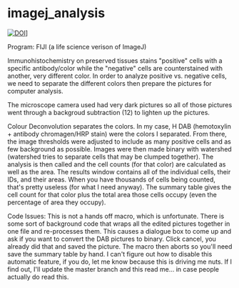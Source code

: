 # imagej_analysis

[![DOI](https://zenodo.org/badge/doi/10.5281/zenodo.2537196.svg)](http://dx.doi.org/10.5281/zenodo.2537196)]

Program: FIJI (a life science verison of ImageJ)

Immunohistochemistry on preserved tissues stains "positive" cells with a specific antibody/color while the "negative" cells are counterstained with another, very different color. In order to analyze positive vs. negative cells, we need to separate the different colors then prepare the pictures for computer analysis. 

The microscope camera used had very dark pictures so all of those pictures went through a backgroud subtraction (12) to lighten up the pictures.

Colour Deconvolution separates the colors. In my case, H DAB (hemotoxylin + antibody chromagen/HRP stain) were the colors I separated. From there, the image thresholds were adjusted to include as many positive cells and as few background as possible. Images were then made binary with watershed (watershed tries to separate cells that may be clumped together). The analysis is then called and the cell counts (for that color) are calculated as well as the area. The results window contains all of the individual cells, their IDs, and their areas. When you have thousands of cells being counted, that's pretty useless (for what I need anyway).  The summary table gives the cell count for that color plus the total area those cells occupy (even the percentage of area they occupy).

Code Issues: This is not a hands off macro, which is unfortunate. There is some sort of background code that wraps all the edited pictures together in one file and re-processes them. This causes a dialogue box to come up and ask if you want to convert the DAB pictures to binary. Click cancel, you already did that and saved the picture. The macro then aborts so you'll need save the summary table by hand. I can't figure out how to disable this automatic feature, if you do, let me know because this is driving me nuts. If I find out, I'll update the master branch and this read me... in case people actually do read this.
